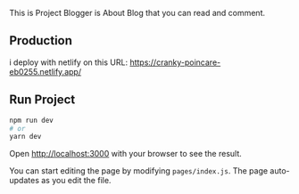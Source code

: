 This is Project Blogger is About Blog that you can read and comment.

## Production
i deploy with netlify on this URL: https://cranky-poincare-eb0255.netlify.app/

## Run Project


```bash
npm run dev
# or
yarn dev
```

Open [http://localhost:3000](http://localhost:3000) with your browser to see the result.

You can start editing the page by modifying `pages/index.js`. The page auto-updates as you edit the file.

